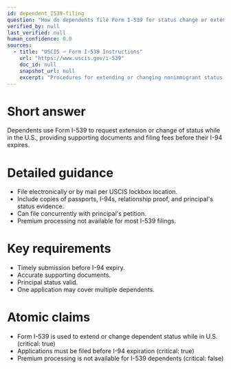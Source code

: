 ```yaml
---
id: dependent_I539-filing
question: "How do dependents file Form I-539 for status change or extension?"
verified_by: null
last_verified: null
human_confidence: 0.0
sources:
  - title: "USCIS – Form I-539 Instructions"
    url: "https://www.uscis.gov/i-539"
    doc_id: null
    snapshot_url: null
    excerpt: "Procedures for extending or changing nonimmigrant status under 8 CFR §248 and §214.1(c)."
---
```


# Short answer
Dependents use Form I-539 to request extension or change of status while in the U.S., providing supporting documents and filing fees before their I-94 expires.

# Detailed guidance
- File electronically or by mail per USCIS lockbox location.  
- Include copies of passports, I-94s, relationship proof, and principal's status evidence.  
- Can file concurrently with principal's petition.  
- Premium processing not available for most I-539 filings.  

# Key requirements
- Timely submission before I-94 expiry.  
- Accurate supporting documents.  
- Principal status valid.  
- One application may cover multiple dependents.  

# Atomic claims
- Form I-539 is used to extend or change dependent status while in U.S. (critical: true)
- Applications must be filed before I-94 expiration (critical: true)
- Premium processing is not available for I-539 dependents (critical: false)

